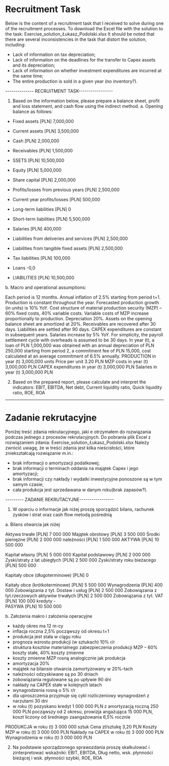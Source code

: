 # Recruitment Task
Below is the content of a recruitment task that I received to solve during one of the recruitment processes.
To download the Excel file with the solution to the task: Exercise_solution_Łukasz_Podolski.xlsx
It should be noted that there are several inconsistencies in the task that distort the solution, including:
- Lack of information on tax depreciation;
- Lack of information on the deadlines for the transfer to Capex assets and its depreciation;
- Lack of information on whether investment expenditures are incurred at the same time;
- The entire production is sold in a given year (no inventory?).

-------------- RECRUITMENT TASK-----------------
1) Based on the information below, please prepare a balance sheet, profit and loss statement, and cash flow using the indirect method.
a. Opening balance as follows:

- Fixed assets [PLN] 7,000,000
- Current assets [PLN] 3,500,000
- Cash [PLN] 2,000,000
- Receivables [PLN] 1,500,000
- SSETS [PLN] 10,500,000
	
- Equity [PLN] 5,000,000
- Share capital [PLN] 2,000,000
- Profits/losses from previous years [PLN] 2,500,000
- Current year profits/losses [PLN] 500,000
	
- Long-term liabilities [PLN] 0
	
- Short-term liabilities [PLN] 5,500,000
- Salaries [PLN] 400,000
- Liabilities from deliveries and services [PLN] 2,500,000
- Liabilities from tangible fixed assets [PLN] 2,500,000
- Tax liabilities [PLN] 100,000
- Loans -0,0
	
- LIABILITIES [PLN] 10,500,000

b. Macro and operational assumptions:

Each period is 12 months.
Annual inflation of 2.5% starting from period t+1.
Production is constant throughout the year.
Forecasted production growth (in units) is 10% YoY.
Cost structure of material production security (MZP) – 60% fixed costs, 40% variable costs.
Variable costs of MZP increase proportionally to production.
Depreciation 20%.
Assets on the opening balance sheet are amortized at 20%.
Receivables are recovered after 30 days.
Liabilities are settled after 90 days.
CAPEX expenditures are constant in subsequent years.
Salaries increase by 5% YoY.
For simplicity, the payroll settlement cycle with overheads is assumed to be 30 days.
In year (t), a loan of PLN 1,000,000 was obtained with an annual depreciation of PLN 250,000 starting from period 2, a commitment fee of PLN 15,000, cost calculated at an average commitment of 6.5% annually.
PRODUCTION in year (t) 3,000,000 units
Price per unit 3.20 PLN
MZP costs in year (t) 3,000,000 PLN
CAPEX expenditures in year (t) 3,000,000 PLN
Salaries in year (t) 3,000,000 PLN

2) Based on the prepared report, please calculate and interpret the indicators:
   EBIT, EBITDA, Net debt, Current liquidity ratio, Quick liquidity ratio, ROE, ROA

---------------------------------------------------------------------------------------------------------------------------------------------------------------

# Zadanie rekrutacyjne
Poniżej treść zdania rekrutacyjnego, jaki e otrzymałem do rozwiązania podczas jednego z procesów rekrutacyjnych.
Do pobrania plik Excel z rozwiązaniem zdania: Exercise_solution_Łukasz_Podolski.xlsx
Należy zwrócić uwagę, że w treści zdania jest kilka nieścisłości, które zniekształcają rozwiązanie m.in.:
- brak informacji o amortyzacji podatkowej;
- brak informacji o terminach oddania na majątek Capex i jego amortyzacji;
- brak informacji czy nakłady i wydatki inwestycyjne ponoszone są w tym samym czasie;
- cała produkcja jest sprzedawana w danym roku(brak zapasów?).

--------- ZADANIE REKRUTACYJNE-----------------
1)	W oparciu o informacje jak niżej proszę sporządzić bilans, rachunek zysków i strat oraz cash flow metodą pośrednią 

a.	Bilans otwarcia jak niżej

Aktywa trwałe	[PLN]	 7 000 000 
Majątek obrotowy	[PLN]	 3 500 000 
Środki pieniężne 	[PLN]	 2 000 000 
należności	[PLN]	 1 500 000 
AKTYWA	[PLN]	 10 500 000 
		
Kapitał własny	[PLN]	 5 000 000 
Kapitał podstawowy	[PLN]	 2 000 000 
Zyski/straty z lat ubiegłych	[PLN]	 2 500 000 
Zyski/straty roku bieżacego	[PLN]	 500 000 
		
Kapitały obce (długoterminowe)	[PLN]	 0    
		
Kaitały obce (krótkoterminowe)	[PLN]	 5 500 000 
Wynagrodzenia	[PLN]	 400 000 
Zobowiązania z tyt. Dostaw i usług	[PLN]	 2 500 000 
Zobowiązania z tyt.rzeczowych aktywów trwałych	[PLN]	 2 500 000 
Zobowiązania z tyt. VAT	[PLN]	 100 000 
kredyty		 -   
PASYWA	[PLN]	 10 500 000 

b.	Założenia makro i założenia operacyjne
  -	każdy okres ma 12 m-cy
  -	inflacja roczna 2,5% począwszy od okresu t+1
  -	produkcja jest stała w ciągu roku
  -	prognoza wzrostu produkcji (w sztukach) 10% r/r
  -	struktura kosztów  materialnego zabezpieczenia produkcji MZP 
  – 60% koszty stałe, 40% koszty zmienne
  -	koszty zmienne MZP rosną analogicznie jak produkcja
  -	amortyzacja 20%
  -	majątek na bilansie otwarcia zamortyzowany w 20%-tach
  -	należności odzyskiwane są po 30 dniach
  -	zobowiązania regulowane są po upływie 90 dni
  -	nakłady na CAPEX stałe w kolejnych latach
  -	wynagrodzenia rosną o 5% r/r
  -	dla uproszczenia przyjmuje się cykl rozliczeniowy wynagrodzeń z narzutami 30 dni
  -	w roku (t) pozyskano kredyt 1 000 000 PLN z amortyzacją roczną 250 000 PLN począwszy od 2 okresu,  prowizja angażująca 15 000 PLN, koszt liczony od średniego zaangażowania 6,5% rocznie

PRODUKCJA w roku (t)		3 000 000 sztuk
Cena zł/sztukę 			          3,20 PLN
Koszty MZP w roku (t)		3 000 000 PLN
Nakłady na CAPEX w roku (t) 	3 000 000 PLN
Wynagrodzenia w roku (t) 		3 000 000 PLN

2)	Na podstawie sporządzonego sprawozdania proszę skalkulować i zinterpretować wskaźniki:
EBIT, EBITDA, Dług netto, wsk. płynności bieżącej i wsk. płynności szybki, ROE, ROA
